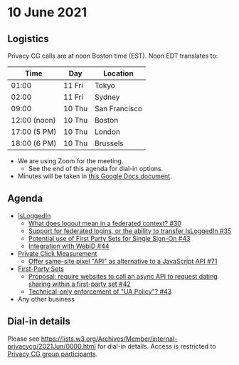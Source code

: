 # 10 June 2021

## Logistics

Privacy CG calls are at noon Boston time (EST). Noon EDT translates to:

| Time         | Day    | Location      |
| ------------ | ------ | ------------- |
| 01:00        | 11 Fri | Tokyo         |
| 02:00        | 11 Fri | Sydney        |
| 09:00        | 10 Thu | San Francisco |
| 12:00 (noon) | 10 Thu | Boston        |
| 17:00 (5 PM) | 10 Thu | London        |
| 18:00 (6 PM) | 10 Thu | Brussels      |

* We are using Zoom for the meeting.
    * See the end of this agenda for dial-in options.
* Minutes will be taken in [this Google Docs document](https://docs.google.com/document/d/1DZEhS1UHJ1PKxt5ZwKmn5LZ4bo10UFyNXeLp2dUuzRM/edit#).

## Agenda

* [IsLoggedIn](https://github.com/privacycg/is-logged-in)
    * [What does logout mean in a federated context? #30](https://github.com/privacycg/is-logged-in/issues/30)
    * [Support for federated logins, or the ability to transfer IsLoggedIn #35](https://github.com/privacycg/is-logged-in/issues/35)
    * [Potential use of First Party Sets for Single Sign-On #43](https://github.com/privacycg/is-logged-in/issues/43)
    * [Integration with WebID #44](https://github.com/privacycg/is-logged-in/issues/44)
* [Private Click Measurement](https://github.com/privacycg/private-click-measurement)
    * [Offer same-site pixel "API" as alternative to a JavaScript API #71](https://github.com/privacycg/private-click-measurement/issues/71)
* [First-Party Sets](https://github.com/privacycg/first-party-sets)
    * [Proposal: require websites to call an async API to request dating sharing within a first-party set #42](https://github.com/privacycg/first-party-sets/issues/42)
    * [Technical-only enforcement of "UA Policy"? #43](https://github.com/privacycg/first-party-sets/issues/43)
* Any other business

## Dial-in details
Please see https://lists.w3.org/Archives/Member/internal-privacycg/2021Jun/0000.html for dial-in details. Access is restricted to [Privacy CG group participants](https://www.w3.org/community/privacycg/participants).
